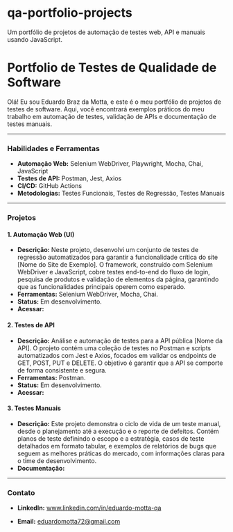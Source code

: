 # qa-portfolio-projects
Um portfólio de projetos de automação de testes web, API e manuais usando JavaScript.

# Portfolio de Testes de Qualidade de Software

Olá! Eu sou Eduardo Braz da Motta, e este é o meu portfólio de projetos de testes de software.
Aqui, você encontrará exemplos práticos do meu trabalho em automação de testes, validação de APIs e documentação de testes manuais.

---

### **Habilidades e Ferramentas**

* **Automação Web:** Selenium WebDriver, Playwright, Mocha, Chai, JavaScript
* **Testes de API:** Postman, Jest, Axios
* **CI/CD:** GitHub Actions
* **Metodologias:** Testes Funcionais, Testes de Regressão, Testes Manuais

---

### **Projetos**

#### **1. Automação Web (UI)**
* **Descrição:** Neste projeto, desenvolvi um conjunto de testes de regressão automatizados para garantir a funcionalidade crítica do site [Nome do Site de Exemplo]. O framework, construído com Selenium WebDriver e JavaScript, cobre testes end-to-end do fluxo de login, pesquisa de produtos e validação de elementos da página, garantindo que as funcionalidades principais operem como esperado.
* **Ferramentas:** Selenium WebDriver, Mocha, Chai.
* **Status:** Em desenvolvimento.
* **Acessar:** 

#### **2. Testes de API**
* **Descrição:** Análise e automação de testes para a API pública [Nome da API]. O projeto contém uma coleção de testes no Postman e scripts automatizados com Jest e Axios, focados em validar os endpoints de GET, POST, PUT e DELETE. O objetivo é garantir que a API se comporte de forma consistente e segura.
* **Ferramentas:** Postman.
* **Status:** Em desenvolvimento.
* **Acessar:** 

#### **3. Testes Manuais**
* **Descrição:** Este projeto demonstra o ciclo de vida de um teste manual, desde o planejamento até a execução e o reporte de defeitos. Contém planos de teste definindo o escopo e a estratégia, casos de teste detalhados em formato tabular, e exemplos de relatórios de bugs que seguem as melhores práticas do mercado, com informações claras para o time de desenvolvimento.
* **Documentação:** 
---

### **Contato**

* **LinkedIn:** www.linkedin.com/in/eduardo-motta-qa

* **Email:** eduardomotta72@gmail.com
